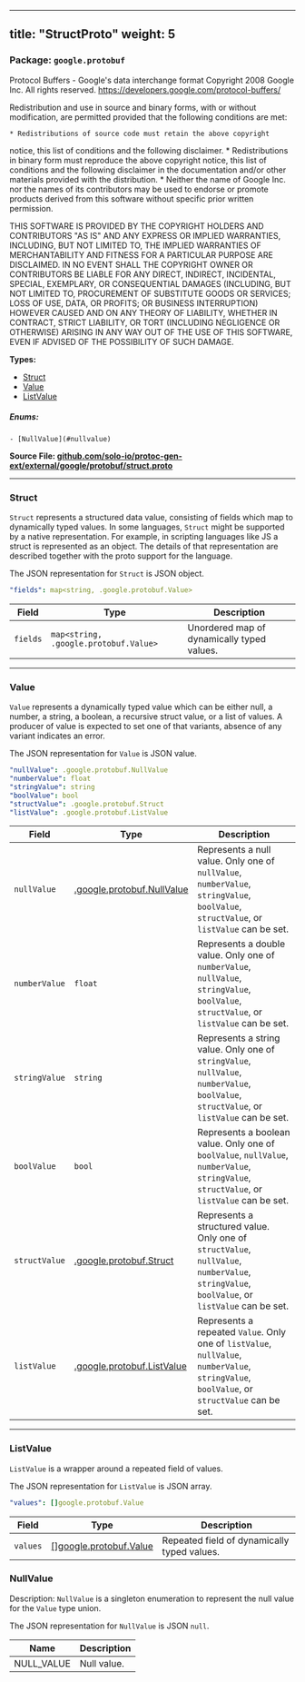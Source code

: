 
---
title: "StructProto"
weight: 5
---

<!-- Code generated by solo-kit. DO NOT EDIT. -->


### Package: `google.protobuf`  
Protocol Buffers - Google's data interchange format
Copyright 2008 Google Inc.  All rights reserved.
https://developers.google.com/protocol-buffers/

Redistribution and use in source and binary forms, with or without
modification, are permitted provided that the following conditions are
met:

    * Redistributions of source code must retain the above copyright
notice, this list of conditions and the following disclaimer.
    * Redistributions in binary form must reproduce the above
copyright notice, this list of conditions and the following disclaimer
in the documentation and/or other materials provided with the
distribution.
    * Neither the name of Google Inc. nor the names of its
contributors may be used to endorse or promote products derived from
this software without specific prior written permission.

THIS SOFTWARE IS PROVIDED BY THE COPYRIGHT HOLDERS AND CONTRIBUTORS
"AS IS" AND ANY EXPRESS OR IMPLIED WARRANTIES, INCLUDING, BUT NOT
LIMITED TO, THE IMPLIED WARRANTIES OF MERCHANTABILITY AND FITNESS FOR
A PARTICULAR PURPOSE ARE DISCLAIMED. IN NO EVENT SHALL THE COPYRIGHT
OWNER OR CONTRIBUTORS BE LIABLE FOR ANY DIRECT, INDIRECT, INCIDENTAL,
SPECIAL, EXEMPLARY, OR CONSEQUENTIAL DAMAGES (INCLUDING, BUT NOT
LIMITED TO, PROCUREMENT OF SUBSTITUTE GOODS OR SERVICES; LOSS OF USE,
DATA, OR PROFITS; OR BUSINESS INTERRUPTION) HOWEVER CAUSED AND ON ANY
THEORY OF LIABILITY, WHETHER IN CONTRACT, STRICT LIABILITY, OR TORT
(INCLUDING NEGLIGENCE OR OTHERWISE) ARISING IN ANY WAY OUT OF THE USE
OF THIS SOFTWARE, EVEN IF ADVISED OF THE POSSIBILITY OF SUCH DAMAGE.


 
**Types:**


- [Struct](#struct)
- [Value](#value)
- [ListValue](#listvalue)
  

 

##### Enums:


	- [NullValue](#nullvalue)



**Source File: [github.com/solo-io/protoc-gen-ext/external/google/protobuf/struct.proto](https://github.com/solo-io/protoc-gen-ext/blob/main/external/google/protobuf/struct.proto)**





---
### Struct

 
`Struct` represents a structured data value, consisting of fields
which map to dynamically typed values. In some languages, `Struct`
might be supported by a native representation. For example, in
scripting languages like JS a struct is represented as an
object. The details of that representation are described together
with the proto support for the language.

The JSON representation for `Struct` is JSON object.

```yaml
"fields": map<string, .google.protobuf.Value>

```

| Field | Type | Description |
| ----- | ---- | ----------- | 
| `fields` | `map<string, .google.protobuf.Value>` | Unordered map of dynamically typed values. |




---
### Value

 
`Value` represents a dynamically typed value which can be either
null, a number, a string, a boolean, a recursive struct value, or a
list of values. A producer of value is expected to set one of that
variants, absence of any variant indicates an error.

The JSON representation for `Value` is JSON value.

```yaml
"nullValue": .google.protobuf.NullValue
"numberValue": float
"stringValue": string
"boolValue": bool
"structValue": .google.protobuf.Struct
"listValue": .google.protobuf.ListValue

```

| Field | Type | Description |
| ----- | ---- | ----------- | 
| `nullValue` | [.google.protobuf.NullValue](https://developers.google.com/protocol-buffers/docs/reference/csharp/class/google/protobuf/well-known-types/null-value) | Represents a null value. Only one of `nullValue`, `numberValue`, `stringValue`, `boolValue`, `structValue`, or `listValue` can be set. |
| `numberValue` | `float` | Represents a double value. Only one of `numberValue`, `nullValue`, `stringValue`, `boolValue`, `structValue`, or `listValue` can be set. |
| `stringValue` | `string` | Represents a string value. Only one of `stringValue`, `nullValue`, `numberValue`, `boolValue`, `structValue`, or `listValue` can be set. |
| `boolValue` | `bool` | Represents a boolean value. Only one of `boolValue`, `nullValue`, `numberValue`, `stringValue`, `structValue`, or `listValue` can be set. |
| `structValue` | [.google.protobuf.Struct](https://developers.google.com/protocol-buffers/docs/reference/csharp/class/google/protobuf/well-known-types/struct) | Represents a structured value. Only one of `structValue`, `nullValue`, `numberValue`, `stringValue`, `boolValue`, or `listValue` can be set. |
| `listValue` | [.google.protobuf.ListValue](https://developers.google.com/protocol-buffers/docs/reference/csharp/class/google/protobuf/well-known-types/list-value) | Represents a repeated `Value`. Only one of `listValue`, `nullValue`, `numberValue`, `stringValue`, `boolValue`, or `structValue` can be set. |




---
### ListValue

 
`ListValue` is a wrapper around a repeated field of values.

The JSON representation for `ListValue` is JSON array.

```yaml
"values": []google.protobuf.Value

```

| Field | Type | Description |
| ----- | ---- | ----------- | 
| `values` | [[]google.protobuf.Value](../struct.proto.sk/#value) | Repeated field of dynamically typed values. |



  
### NullValue

Description: `NullValue` is a singleton enumeration to represent the null value for the
`Value` type union.

 The JSON representation for `NullValue` is JSON `null`.

| Name | Description |
| ----- | ----------- | 
| NULL_VALUE | Null value. |


<!-- Start of HubSpot Embed Code -->
<script type="text/javascript" id="hs-script-loader" async defer src="//js.hs-scripts.com/5130874.js"></script>
<!-- End of HubSpot Embed Code -->
